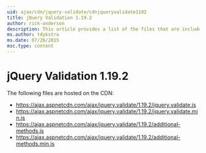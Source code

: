 ```yaml
---
uid: ajax/cdn/jquery-validate/cdnjqueryvalidate1192
title: jQuery Validation 1.19.2
author: rick-anderson
description: This article provides a list of the files that are included in the jQuery Validation 1.19.2 hosted on the CDN.
ms.author: tdykstra
ms.date: 07/26/2015
msc.type: content
---
```


# jQuery Validation 1.19.2

The following files are hosted on the CDN:

- https://ajax.aspnetcdn.com/ajax/jquery.validate/1.19.2/jquery.validate.js
- https://ajax.aspnetcdn.com/ajax/jquery.validate/1.19.2/jquery.validate.min.js
- https://ajax.aspnetcdn.com/ajax/jquery.validate/1.19.2/additional-methods.js
- https://ajax.aspnetcdn.com/ajax/jquery.validate/1.19.2/additional-methods.min.js

